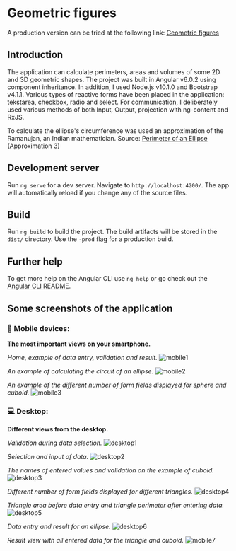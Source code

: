 # Geometric figures

A production version can be tried at the following link: [Geometric figures](http://gf.kalowski.com)

## Introduction

The application can calculate perimeters, areas and volumes of some 2D and 3D geometric shapes. The project was built in Angular v6.0.2 using component inheritance. In addition, I used Node.js v10.1.0 and Bootstrap v4.1.1. Various types of reactive forms have been placed in the application: tekstarea, checkbox, radio and select. For communication, I deliberately used various methods of both Input, Output, projection with ng-content and RxJS. 

To calculate the ellipse's circumference was used an approximation of the Ramanujan, an Indian mathematician.
Source: [Perimeter of an Ellipse](https://www.mathsisfun.com/geometry/ellipse-perimeter.html) (Approximation 3)

## Development server

Run `ng serve` for a dev server. Navigate to `http://localhost:4200/`. The app will automatically reload if you change any of the source files.

## Build

Run `ng build` to build the project. The build artifacts will be stored in the `dist/` directory. Use the `-prod` flag for a production build.

## Further help

To get more help on the Angular CLI use `ng help` or go check out the [Angular CLI README](https://github.com/angular/angular-cli/blob/master/README.md).

## Some screenshots of the application

### :iphone: Mobile devices:

**The most important views on your smartphone.**

*Home, example of data entry, validation and result.*
![mobile1](https://user-images.githubusercontent.com/5839775/41192138-edacf30e-6bf9-11e8-884b-42063684a10b.jpg)

*An example of calculating the circuit of an ellipse.*
![mobile2](https://user-images.githubusercontent.com/5839775/41192333-618c18d4-6bfc-11e8-8d3f-4b41fe62c1c0.jpg)

*An example of the different number of form fields displayed for sphere and cuboid.*
![mobile3](https://user-images.githubusercontent.com/5839775/41192341-74bee738-6bfc-11e8-9ea3-92a6b29d6bd4.jpg)

### :computer: Desktop: 

**Different views from the desktop.**

*Validation during data selection.*
![desktop1](https://user-images.githubusercontent.com/5839775/41192384-26e5a316-6bfd-11e8-834e-79d695139e90.jpg)

*Selection and input of data.*
![desktop2](https://user-images.githubusercontent.com/5839775/41192393-47441912-6bfd-11e8-8bab-5ecca9c0cacb.jpg)

*The names of entered values and validation on the example of cuboid.*
![desktop3](https://user-images.githubusercontent.com/5839775/41192395-543ca3d2-6bfd-11e8-812d-b854a0ba8bb1.jpg)

*Different number of form fields displayed for different triangles.*
![desktop4](https://user-images.githubusercontent.com/5839775/41192399-617318ec-6bfd-11e8-8485-874650c5bbb7.jpg)

*Triangle area before data entry and triangle perimeter after entering data.*
![desktop5](https://user-images.githubusercontent.com/5839775/41192404-6bdee946-6bfd-11e8-81c0-179005986581.jpg)

*Data entry and result for an ellipse.*
![desktop6](https://user-images.githubusercontent.com/5839775/41192407-7817a1f8-6bfd-11e8-8bf9-c2e3a08c5064.jpg)

*Result view with all entered data for the triangle and cuboid.*
![mobile7](https://user-images.githubusercontent.com/5839775/41192411-81e4754e-6bfd-11e8-890f-31bff94bfd4c.jpg)
